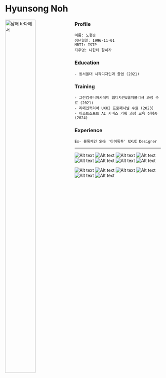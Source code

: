 # Hyunsong Noh

<img src="https://mblogthumb-phinf.pstatic.net/MjAyNDAxMDdfMjcx/MDAxNzA0NjI4MTE2Njcx.Xr-xeR_KhXWrBn1lKWe2cnj6aTecPUIlJSSz0q1LY_kg.DcQg5_dYJmC90PVQaaGfANJX-2S0TrfLtfeQX7HXS-8g.JPEG.qlrqod527/IMG_6206.JPG?type=w800" width="44%" height="54%" alt="남해 바다에서" align="left"></img> 

### Profile
```
이름: 노현송   
생년월일: 1996-11-01   
MBTI: ISTP
좌우명: 나한테 잘하자     
```
### Education
```
- 동서울대 시각디자인과 졸업 (2021)
```
### Training
```
- 그린컴퓨터아카데미 웹디자인&웹퍼블리셔 과정 수료 (2021)
- 리메인커리어 UXUI 프로페셔널 수료 (2023)
- 이스트소프트 AI 서비스 기획 과정 교육 진행중 (2024)
```

### Experience
```
Ex- 블록체인 SNS '아이톡투' UXUI Designer
```

------------

![Alt text](https://img.shields.io/badge/Figma-F24E1E?style=for-the-badge&logo=figma&logoColor=white)
![Alt text](https://img.shields.io/badge/Adobe%20XD-470137?style=for-the-badge&logo=Adobe%20XD&logoColor=#FF61F6)
![Alt text](https://img.shields.io/badge/Adobe%20Photoshop-31A8FF?style=for-the-badge&logo=Adobe%20Photoshop&logoColor=black)
![Alt text](https://img.shields.io/badge/Adobe%20Illustrator-FF9A00?style=for-the-badge&logo=adobe%20illustrator&logoColor=white)
![Alt text](https://img.shields.io/badge/Adobe%20InDesign-FF3366?style=for-the-badge&logo=Adobe%20InDesign&logoColor=white)
![Alt text](https://img.shields.io/badge/Adobe%20after%20affects-CF96FD?style=for-the-badge&logo=Adobe%20after%20effects&logoColor=393665)
![Alt text](https://img.shields.io/badge/HTML5-E34F26?style=for-the-badge&logo=html5&logoColor=white)
![Alt text](https://img.shields.io/badge/CSS3-1572B6?style=for-the-badge&logo=css3&logoColor=white)

![Alt text](https://img.shields.io/badge/Notion-000000?style=for-the-badge&logo=notion&logoColor=white)
![Alt text](https://img.shields.io/badge/LinkedIn-0077B5?style=for-the-badge&logo=linkedin&logoColor=white)
![Alt text](https://img.shields.io/badge/Google_Cloud-4285F4?style=for-the-badge&logo=google-cloud&logoColor=white)
![Alt text](https://img.shields.io/badge/Spotify-1ED760?&style=for-the-badge&logo=spotify&logoColor=white)
![Alt text](https://img.shields.io/badge/YouTube-FF0000?style=for-the-badge&logo=youtube&logoColor=white)
![Alt text](https://img.shields.io/badge/McDonald's-FBC817?style=for-the-badge&logo=McDonald's&logoColor=white)



